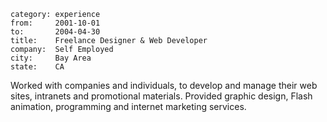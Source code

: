 ~~~
category: experience
from:     2001-10-01
to:       2004-04-30
title:    Freelance Designer & Web Developer
company:  Self Employed
city:     Bay Area
state:    CA
~~~
Worked with companies and individuals, to develop and manage their web sites,
intranets and promotional materials. Provided graphic design, Flash animation,
programming and internet marketing services.

